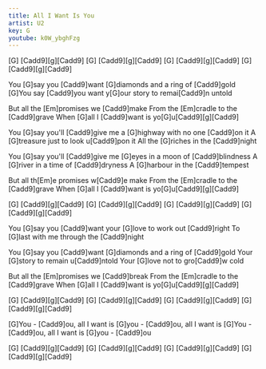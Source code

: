 ```yaml
---
title: All I Want Is You
artist: U2
key: G
youtube: k0W_ybghFzg
---
```


[G] [Cadd9][g][Cadd9]
[G] [Cadd9][g][Cadd9]
[G] [Cadd9][g][Cadd9]
[G] [Cadd9][g][Cadd9]

You [G]say you [Cadd9]want [G]diamonds and a ring of [Cadd9]gold
[G]You say [Cadd9]you want y[G]our story to remai[Cadd9]n untold

But all the [Em]promises we [Cadd9]make
From the [Em]cradle to the [Cadd9]grave
When [G]all I [Cadd9]want is yo[G]u[Cadd9][g][Cadd9]

You [G]say you'll [Cadd9]give me a [G]highway with no one [Cadd9]on it
A [G]treasure just to look u[Cadd9]pon it
All the [G]riches in the [Cadd9]night

You [G]say you'll [Cadd9]give me [G]eyes in a moon of [Cadd9]blindness
A [G]river in a time of [Cadd9]dryness
A [G]harbour in the [Cadd9]tempest

But all th[Em]e promises w[Cadd9]e make
From the [Em]cradle to the [Cadd9]grave
When [G]all I [Cadd9]want is yo[G]u[Cadd9][g][Cadd9]

[G] [Cadd9][g][Cadd9]
[G] [Cadd9][g][Cadd9]
[G] [Cadd9][g][Cadd9]
[G] [Cadd9][g][Cadd9]

You [G]say you [Cadd9]want your [G]love to work out [Cadd9]right
To [G]last with me through the [Cadd9]night

You [G]say you [Cadd9]want [G]diamonds and a ring of [Cadd9]gold
Your [G]story to remain u[Cadd9]ntold
Your [G]love not to gro[Cadd9]w cold

But all the [Em]promises we [Cadd9]break
From the [Em]cradle to the [Cadd9]grave
When [G]all I [Cadd9]want is yo[G]u[Cadd9][g][Cadd9]

[G] [Cadd9][g][Cadd9]
[G] [Cadd9][g][Cadd9]
[G] [Cadd9][g][Cadd9]
[G] [Cadd9][g][Cadd9]

[G]You - [Cadd9]ou, all I want is [G]you - [Cadd9]ou, all I want is
[G]You - [Cadd9]ou, all I want is [G]you - [Cadd9]ou

[G] [Cadd9][g][Cadd9]
[G] [Cadd9][g][Cadd9]
[G] [Cadd9][g][Cadd9]
[G] [Cadd9][g][Cadd9]
